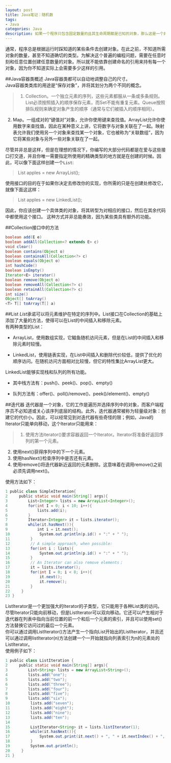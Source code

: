 ```yaml
---
layout: post
title: Java笔记：随机数
tags:
- Java
categories: Java
description: 如果一个程序只包含固定数量的且其生命周期都是已知的对象，那么这是一个非常简单的程序。
---
```

通常，程序总是根据运行时踩知道的某些条件去创建对象。在此之前，不知道所需对象的数量，甚至不知道确切的类型。为解决这个普遍的编程问题，需要在任意时刻和任意位置创建任意数量的对象。所以就不能依靠创建命名的引用来持有每一个对象，因为你不知道实际上会需要多少这样的引用。  

##Java容器类概述
Java容器类都可以自动地调整自己的尺寸。  
Java容器类类库的用途是“保存对象”，并将其划分为两个不同的概念。  
>1. Collection。一个独立元素的序列，这些元素都服从一条或多条规则。List必须按照插入的顺序保存元素，而Set不能有重复元素。Queue按照排队规则来确定对象产生的顺序（通常与它们被插入的顺序相同）。  
2. Map。一组成对的“键值对”对象，允许你使用键来查找值。ArrayList允许你使用数字来查找值，因此在某种意义上讲，它将数字与对象关联在了一起。映射表允许我们使用另一个对象来查找某一个对象，它也被称为“关联数组”，因为它将某些对象与另外一些对象关联在了一起。

尽管并非总是这样，但是在理想的情况下，你编写的大部分代码都是在爱与这些接口打交道，并且你唯一需要指定所使用的精确类型的地方就是在创建的时候。因此，可以像下面这样创建一个`List`:
>List<Apple> apples = new ArrayList<Apple>();    

使用接口的目的在于如果你决定去修改你的实现，你所需的只是在创建处修改它，就像下面这这样：
>List<Apple> apples = new LinkedList<Apple>();

因此，你应该创建一个具体类的对象，将其转型为对相应的接口，然后在其余代码中都使用这个接口。  这种方式并非总能奏效，因为某些类具有额外的功能。  

##Collection接口中的方法
```java
boolean add(E e)
boolean addAll(Collection<? extends E> c)
void clear()
boolean contains(Object o)
boolean containsAll(Collection<?> c)
boolean equals(Object o)
int hashCode()
boolean isEmpty()
Iterator<E> iterator()
boolean remove(Object o)
boolean removeAll(Collection<?> c)
boolean retainAll(Collection<?> c)
int size()
Object[] toArray()
<T> T[] toArray(T[] a)
```

##List
*List*承诺可以将元素维护在特定的序列中。List接口在Collection的基础上添加了大量的方法，使得可以在List的中间插入和移除元素。  
有两种类型的List：  

+ ArrayList，使用数组实现，它鲳鱼随机访问元素，但是在List的中间插入和移除元素时较慢。

+ LinkedList，使用链表实现，在List中间插入和删除代价较低，提供了优化的顺序访问。在随机访问方面相对比较慢，但它的特性集比ArrayList更大。  

LinkedList能够实现栈和队列的所有功能。  

+ 其中栈方法有：push()、peek()、pop()、empty()  

+ 队列方法有：offer()、poll()/remove()、peek()/element()、empty()


##迭代器
迭代器是一个对象，它的工作是遍历并选择序列中的对象，而客户端程序员不必知道或关心该序列底层的结构。此外，迭代器通常被称为轻量级对象：创建它的代价小。因此，可以经常见到对迭代器有些奇怪的限；例如，Java的Iterator只能单向移动，这个Iterator只能用来：  
>1. 使用方法iterator()要求容器返回一个Iterator。Iterator将准备好返回序列的第一个元素。  
2. 使用next()获得序列中的下一个元素。  
3. 使用hasNext()检查序列中是否还有元素。  
4. 使用remove()将迭代器新近返回的元素删除。这意味着在调用remove()之前必须先调用next()。  

使用方法如下：
```java
1 ﻿public class SimpleIteration{
2     public static void main(String[] args){
3         List<Integer> lists = new ArrayList<Integer>();
4         for(int I = 0; i < 10; i++){
5             lists.add(i);
6         }
7         Iterator<Integer> it = lists.iterator();
8         while(it.hasNext()){
9             int i = it.next();
10             System.out.println(p.id() + ":" + " ");
11         }
12         // A simple approach, when possible:
13         for(int i : lists){
14             System.out.println(p.id() + ":" + " ");
15         }
16         // An Iterator can also remove elements；
17         it = lists.iterator();
18         for(int I = 0; i < 8; i++){
19             it.next();
20             it.remove();
21         } 
22     }
23 }

```

ListIterator是一个更加强大的Iterator的子类型，它只能用于各种List类的访问。尽管Iterator只能向前移动，但是ListIterator可以双向移动。它还可以产生相对于迭代器在列表中指向当前位置的前一个和后一个元素的索引，并且可以使用set()方法替换它访问过的最后一个元素。  
你可以通过调用ListIterator()方法产生一个指向List开始出的ListIterator，并且还可以通过调用listIterator(n)方法创建一个一开始就指向列表索引为n的元素处的ListIterator。  
使用例子如下：  
```java
1 ﻿public class ListIteration {
2     public static void main(String[] args){
3         List<String> lists = new ArrayList<String>();
4         lists.add("one");
5         lists.add("two");
6         lists.add("three");
7         lists.add("four");
8         lists.add("five");
9         lists.add("six");
10         lists.add("seven");
11         lists.add("eight");
12         lists.add("nine");
13         lists.add("ten");
14         
15         ListIterator<String> it = lists.listIterator(1);
16         while(it.hasNext()){
17             System.out.print(it.next() + ", " + it.nextIndex() + ", " + it.previousIndex() + ";");
18         }
19         System.out.println();
20     }
21 }
```


